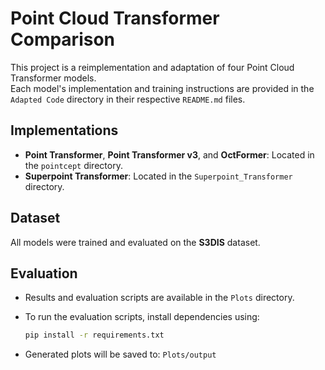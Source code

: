# Point Cloud Transformer Comparison

This project is a reimplementation and adaptation of four Point Cloud Transformer models.\
Each model's implementation and training instructions are provided in the `Adapted Code` directory in their respective `README.md` files.

## Implementations

- **Point Transformer**, **Point Transformer v3**, and **OctFormer**: Located in the `pointcept` directory.
- **Superpoint Transformer**: Located in the `Superpoint_Transformer` directory.

## Dataset

All models were trained and evaluated on the **S3DIS** dataset.

## Evaluation

- Results and evaluation scripts are available in the `Plots` directory.

- To run the evaluation scripts, install dependencies using:

  ```bash
  pip install -r requirements.txt
  ```

- Generated plots will be saved to: `Plots/output`

